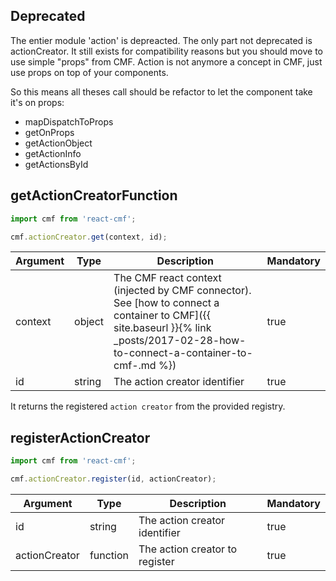 ## Deprecated

The entier module 'action' is depreacted. The only part not deprecated is actionCreator.
It still exists for compatibility reasons but you should move to use simple "props" from CMF.
Action is not anymore a concept in CMF, just use props on top of your components.

So this means all theses call should be refactor to let the component take it's on props:

* mapDispatchToProps
* getOnProps
* getActionObject
* getActionInfo
* getActionsById

## getActionCreatorFunction
```javascript
import cmf from 'react-cmf';

cmf.actionCreator.get(context, id);
```

| Argument | Type | Description | Mandatory |
|---|---|---|---|
| context | object | The CMF react context (injected by CMF connector). See [how to connect a container to CMF]({{ site.baseurl }}{% link _posts/2017-02-28-how-to-connect-a-container-to-cmf-.md %}) | true |
| id | string | The action creator identifier | true |

It returns the registered `action creator` from the provided registry.

## registerActionCreator

```javascript
import cmf from 'react-cmf';

cmf.actionCreator.register(id, actionCreator);
```

| Argument | Type | Description | Mandatory |
|---|---|---|---|
| id | string | The action creator identifier | true |
| actionCreator | function | The action creator to register | true |

